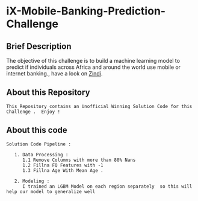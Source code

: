 # iX-Mobile-Banking-Prediction-Challenge

## Brief Description

The objective of this challenge is to build a machine learning model to predict if individuals across Africa and around the world use mobile or internet banking., have a look on [Zindi](https://zindi.africa/competitions/ix-mobile-banking-prediction-challenge). 

## About this Repository

```
This Repository contains an Unofficial Winning Solution Code for this Challenge .  Enjoy !
```

## About this code

```
Solution Code Pipeline : 

   1. Data Processing : 
      1.1 Remove Columns with more than 80% Nans 
      1.2 Fillna FQ Features with -1 
      1.3 Fillna Age With Mean Age .
     
   2. Modeling : 
      I trained an LGBM Model on each region separately  so this will help our model to generalize well    
```


